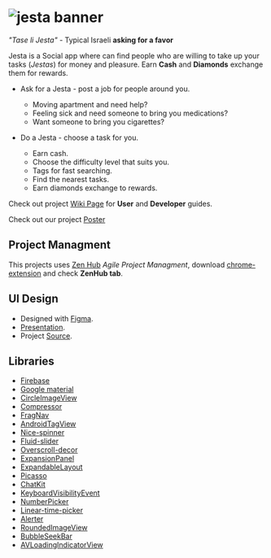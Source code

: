 # ![jesta banner](https://user-images.githubusercontent.com/27515937/50377070-4c938580-061f-11e9-980f-10ad8cfede1a.png)

*"Tase li Jesta"* - Typical Israeli **asking for a favor**

Jesta is a Social app where can find people who are willing to take up your tasks (*Jestas*) for money and pleasure.
Earn **Cash** and **Diamonds** exchange them for rewards.

- Ask for a Jesta - post a job for people around you.
  - Moving apartment and need help?
  - Feeling sick and need someone to bring you medications?
  - Want someone to bring you cigarettes? 

- Do a Jesta - choose a task for you.
  - Earn cash.
  - Choose the difficulty level that suits you.
  - Tags for fast searching.
  - Find the nearest tasks.
  - Earn diamonds exchange to rewards. 
  
Check out project [Wiki Page](https://github.com/Technion236503/2019a-Jesta/wiki) for **User** and **Developer** guides.

Check out our project [Poster](https://docs.google.com/presentation/d/1aVluE97VLNI44Mfrrvv5WK2jLRCA1n6hQDu2AXtBjO4/edit?usp=sharing)

## Project Managment

This projects uses [Zen Hub](https://www.zenhub.com/) _Agile Project Managment_, download [chrome-extension](https://chrome.google.com/webstore/detail/zenhub-for-github/ogcgkffhplmphkaahpmffcafajaocjbd) and check **ZenHub tab**.

## UI Design

- Designed with [Figma](http://figma.com/).
- [Presentation](https://www.figma.com/proto/Hylopi77rMywtDUUuZHsLHh9/Jesta?node-id=55%3A458&scaling=scale-down&redirected=1).
- Project [Source](https://www.figma.com/file/Hylopi77rMywtDUUuZHsLHh9/Jesta?node-id=0%3A1).

## Libraries
* [Firebase](https://firebase.google.com/docs/)
* [Google material](https://material.io/develop/)
* [CircleImageView](https://github.com/hdodenhof/CircleImageView)
* [Compressor](https://github.com/zetbaitsu/Compressor)
* [FragNav](https://github.com/ncapdevi/FragNav)
* [AndroidTagView](https://github.com/whilu/AndroidTagView)
* [Nice-spinner](https://github.com/arcadefire/nice-spinner)
* [Fluid-slider](https://github.com/Ramotion/fluid-slider-android)
* [Overscroll-decor](https://github.com/EverythingMe/overscroll-decor)
* [ExpansionPanel](https://github.com/florent37/ExpansionPanel)
* [ExpandableLayout](https://github.com/cachapa/ExpandableLayout)
* [Picasso](https://github.com/square/picasso)
* [ChatKit](https://github.com/stfalcon-studio/ChatKit)
* [KeyboardVisibilityEvent](https://github.com/yshrsmz/KeyboardVisibilityEvent)
* [NumberPicker](https://github.com/ShawnLin013/NumberPicker)
* [Linear-time-picker](https://github.com/code-mc/linear-time-picker)
* [Alerter](https://github.com/Tapadoo/Alerter)
* [RoundedImageView](https://github.com/vinc3m1/RoundedImageView)
* [BubbleSeekBar](https://github.com/woxingxiao/BubbleSeekBar)
* [AVLoadingIndicatorView](https://github.com/81813780/AVLoadingIndicatorView)
